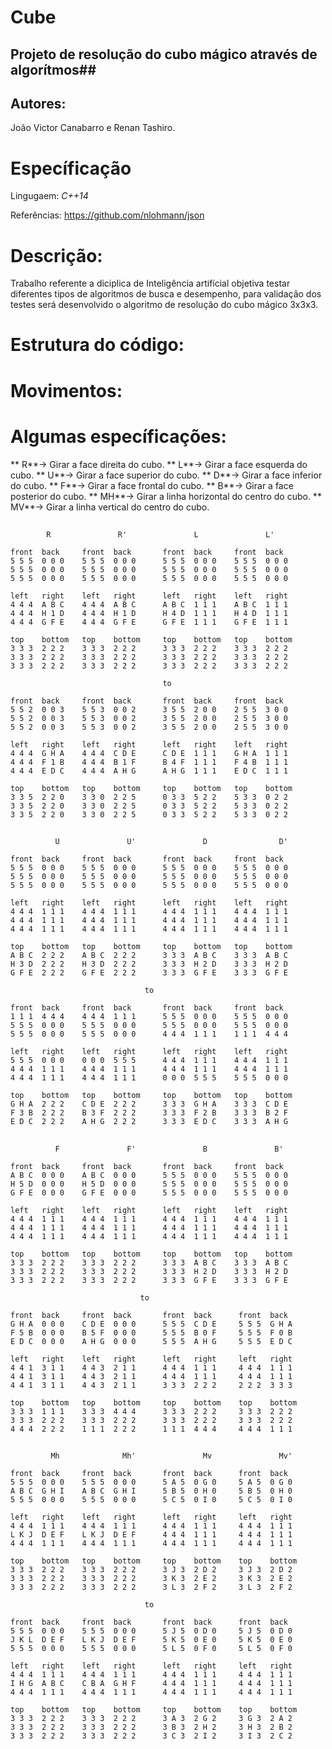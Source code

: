 # Cube
## Projeto de resolução do cubo mágico através de algorítmos##
## Autores: ##
  João Victor Canabarro e Renan Tashiro.
# Específicação #

Lingugaem: *C++14*

Referências: https://github.com/nlohmann/json

# Descrição: #
  Trabalho referente a diciplica de Inteligência artifícial objetiva testar diferentes tipos de algoritmos de busca e desempenho, para validação dos testes será desenvolvido o algoritmo de resolução do cubo mágico 3x3x3.
  
# Estrutura do código: #

# Movimentos: #

# Algumas específicações: #
**		R**-> Girar a face direita do cubo.
**		L**-> Girar a face esquerda do cubo.
**		U**-> Girar a face superior do cubo.
**		D**-> Girar a face inferior do cubo.
**		F**-> Girar a face frontal do cubo.
**		B**-> Girar a face posterior do cubo.
**		MH**-> Girar a linha horizontal do centro do cubo. 
**		MV**-> Girar a linha vertical do centro do cubo.

## ##
            R               R'               L               L'
                                                     
   	front  back     front  back       front  back     front  back
  	5 5 5  0 0 0    5 5 5  0 0 0      5 5 5  0 0 0    5 5 5  0 0 0
  	5 5 5  0 0 0    5 5 5  0 0 0      5 5 5  0 0 0    5 5 5  0 0 0
  	5 5 5  0 0 0    5 5 5  0 0 0      5 5 5  0 0 0    5 5 5  0 0 0
                                                
   	left   right    left   right      left   right    left   right
   	4 4 4  A B C    4 4 4  A B C      A B C  1 1 1    A B C  1 1 1
   	4 4 4  H 1 D    4 4 4  H 1 D      H 4 D  1 1 1    H 4 D  1 1 1
   	4 4 4  G F E    4 4 4  G F E      G F E  1 1 1    G F E  1 1 1
                                                  
   	top    bottom   top    bottom     top    bottom   top    bottom
   	3 3 3  2 2 2    3 3 3  2 2 2      3 3 3  2 2 2    3 3 3  2 2 2
   	3 3 3  2 2 2    3 3 3  2 2 2      3 3 3  2 2 2    3 3 3  2 2 2
   	3 3 3  2 2 2    3 3 3  2 2 2      3 3 3  2 2 2    3 3 3  2 2 2
                                                     
                                      to  
                                                     
  	front  back     front  back       front  back     front  back
  	5 5 2  0 0 3    5 5 3  0 0 2      3 5 5  2 0 0    2 5 5  3 0 0
   	5 5 2  0 0 3    5 5 3  0 0 2      3 5 5  2 0 0    2 5 5  3 0 0
   	5 5 2  0 0 3    5 5 3  0 0 2      3 5 5  2 0 0    2 5 5  3 0 0
                                                     
   	left   right    left   right      left   right    left   right
   	4 4 4  G H A    4 4 4  C D E      C D E  1 1 1    G H A  1 1 1
   	4 4 4  F 1 B    4 4 4  B 1 F      B 4 F  1 1 1    F 4 B  1 1 1
   	4 4 4  E D C    4 4 4  A H G      A H G  1 1 1    E D C  1 1 1
                                                     
   	top    bottom   top    bottom     top    bottom   top    bottom
   	3 3 5  2 2 0    3 3 0  2 2 5      0 3 3  5 2 2    5 3 3  0 2 2
   	3 3 5  2 2 0    3 3 0  2 2 5      0 3 3  5 2 2    5 3 3  0 2 2
   	3 3 5  2 2 0    3 3 0  2 2 5      0 3 3  5 2 2    5 3 3  0 2 2
   
## ## 
   
              U               U'               D                D'
                                                       
   	front  back     front  back       front  back     front  back
   	5 5 5  0 0 0    5 5 5  0 0 0      5 5 5  0 0 0    5 5 5  0 0 0
   	5 5 5  0 0 0    5 5 5  0 0 0      5 5 5  0 0 0    5 5 5  0 0 0
   	5 5 5  0 0 0    5 5 5  0 0 0      5 5 5  0 0 0    5 5 5  0 0 0
   	                                                  
  	left   right    left   right      left   right    left   right
  	4 4 4  1 1 1    4 4 4  1 1 1      4 4 4  1 1 1    4 4 4  1 1 1
  	4 4 4  1 1 1    4 4 4  1 1 1      4 4 4  1 1 1    4 4 4  1 1 1
   	4 4 4  1 1 1    4 4 4  1 1 1      4 4 4  1 1 1    4 4 4  1 1 1
                                                     
   	top    bottom   top    bottom     top    bottom   top    bottom
   	A B C  2 2 2    A B C  2 2 2      3 3 3  A B C    3 3 3  A B C
   	H 3 D  2 2 2    H 3 D  2 2 2      3 3 3  H 2 D    3 3 3  H 2 D
   	G F E  2 2 2    G F E  2 2 2      3 3 3  G F E    3 3 3  G F E
                                                     
        	                      to   
                                                     
   	front  back     front  back       front  back     front  back
   	1 1 1  4 4 4    4 4 4  1 1 1      5 5 5  0 0 0    5 5 5  0 0 0
   	5 5 5  0 0 0    5 5 5  0 0 0      5 5 5  0 0 0    5 5 5  0 0 0
   	5 5 5  0 0 0    5 5 5  0 0 0      4 4 4  1 1 1    1 1 1  4 4 4
                                                     
   	left   right    left   right      left   right    left   right
   	5 5 5  0 0 0    0 0 0  5 5 5      4 4 4  1 1 1    4 4 4  1 1 1
   	4 4 4  1 1 1    4 4 4  1 1 1      4 4 4  1 1 1    4 4 4  1 1 1
   	4 4 4  1 1 1    4 4 4  1 1 1      0 0 0  5 5 5    5 5 5  0 0 0
                                                     
   	top    bottom   top    bottom     top    bottom   top    bottom
   	G H A  2 2 2    C D E  2 2 2      3 3 3  G H A    3 3 3  C D E 
   	F 3 B  2 2 2    B 3 F  2 2 2      3 3 3  F 2 B    3 3 3  B 2 F
   	E D C  2 2 2    A H G  2 2 2      3 3 3  E D C    3 3 3  A H G
   	
## ##   	
              F               F'               B               B'
                                                     
   	front  back     front  back       front  back     front  back
   	A B C  0 0 0    A B C  0 0 0      5 5 5  0 0 0    5 5 5  0 0 0
   	H 5 D  0 0 0    H 5 D  0 0 0      5 5 5  0 0 0    5 5 5  0 0 0
   	G F E  0 0 0    G F E  0 0 0      5 5 5  0 0 0    5 5 5  0 0 0
   	                                                  
   	left   right    left   right      left   right    left   right
   	4 4 4  1 1 1    4 4 4  1 1 1      4 4 4  1 1 1    4 4 4  1 1 1
   	4 4 4  1 1 1    4 4 4  1 1 1      4 4 4  1 1 1    4 4 4  1 1 1
   	4 4 4  1 1 1    4 4 4  1 1 1      4 4 4  1 1 1    4 4 4  1 1 1
   	                                                  
   	top    bottom   top    bottom     top    bottom   top    bottom
   	3 3 3  2 2 2    3 3 3  2 2 2      3 3 3  A B C    3 3 3  A B C
   	3 3 3  2 2 2    3 3 3  2 2 2      3 3 3  H 2 D    3 3 3  H 2 D
   	3 3 3  2 2 2    3 3 3  2 2 2      3 3 3  G F E    3 3 3  G F E
   	                                                   
   	                             to   
   	                                                   
   	front  back     front  back       front  back      front  back
   	G H A  0 0 0    C D E  0 0 0      5 5 5  C D E     5 5 5  G H A 
   	F 5 B  0 0 0    B 5 F  0 0 0      5 5 5  B 0 F     5 5 5  F 0 B
   	E D C  0 0 0    A H G  0 0 0      5 5 5  A H G     5 5 5  E D C
   	                                                   
   	left   right    left   right      left   right     left   right
   	4 4 1  3 1 1    4 4 3  2 1 1      4 4 4  1 1 1     4 4 4  1 1 1
   	4 4 1  3 1 1    4 4 3  2 1 1      4 4 4  1 1 1     4 4 4  1 1 1
   	4 4 1  3 1 1    4 4 3  2 1 1      3 3 3  2 2 2     2 2 2  3 3 3
   	                                                   
   	top    bottom   top    bottom     top    bottom    top    bottom
   	3 3 3  1 1 1    3 3 3  4 4 4      3 3 3  2 2 2     3 3 3  2 2 2 
   	3 3 3  2 2 2    3 3 3  2 2 2      3 3 3  2 2 2     3 3 3  2 2 2
   	4 4 4  2 2 2    1 1 1  2 2 2      1 1 1  4 4 4     4 4 4  1 1 1
   	
## ##   	
             Mh              Mh'               Mv               Mv'
                                                      
   	front  back     front  back       front  back      front  back
   	5 5 5  0 0 0    5 5 5  0 0 0      5 A 5  0 G 0     5 A 5  0 G 0
   	A B C  G H I    A B C  G H I      5 B 5  0 H 0     5 B 5  0 H 0
   	5 5 5  0 0 0    5 5 5  0 0 0      5 C 5  0 I 0     5 C 5  0 I 0
   	                                                   
   	left   right    left   right      left   right     left   right
   	4 4 4  1 1 1    4 4 4  1 1 1      4 4 4  1 1 1     4 4 4  1 1 1
   	L K J  D E F    L K J  D E F      4 4 4  1 1 1     4 4 4  1 1 1
   	4 4 4  1 1 1    4 4 4  1 1 1      4 4 4  1 1 1     4 4 4  1 1 1
   	                                                   
   	top    bottom   top    bottom     top    bottom    top    bottom
   	3 3 3  2 2 2    3 3 3  2 2 2      3 J 3  2 D 2     3 J 3  2 D 2
   	3 3 3  2 2 2    3 3 3  2 2 2      3 K 3  2 E 2     3 K 3  2 E 2
   	3 3 3  2 2 2    3 3 3  2 2 2      3 L 3  2 F 2     3 L 3  2 F 2
   	                                                   
   	                              to  
   	                                                   
   	front  back     front  back       front  back      front  back
   	5 5 5  0 0 0    5 5 5  0 0 0      5 J 5  0 D 0     5 J 5  0 D 0 
   	J K L  D E F    L K J  D E F      5 K 5  0 E 0     5 K 5  0 E 0
   	5 5 5  0 0 0    5 5 5  0 0 0      5 L 5  0 F 0     5 L 5  0 F 0
   	                                                   
   	left   right    left   right      left   right     left   right
   	4 4 4  1 1 1    4 4 4  1 1 1      4 4 4  1 1 1     4 4 4  1 1 1
   	I H G  A B C    C B A  G H F      4 4 4  1 1 1     4 4 4  1 1 1
   	4 4 4  1 1 1    4 4 4  1 1 1      4 4 4  1 1 1     4 4 4  1 1 1
   	                                                   
   	top    bottom   top    bottom     top    bottom    top    bottom
   	3 3 3  2 2 2    3 3 3  2 2 2      3 A 3  2 G 2     3 G 3  2 A 2 
   	3 3 3  2 2 2    3 3 3  2 2 2      3 B 3  2 H 2     3 H 3  2 B 2
   	3 3 3  2 2 2    3 3 3  2 2 2      3 C 3  2 I 2     3 I 3  2 C 2
## ##
